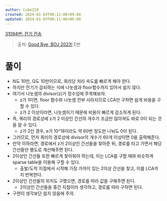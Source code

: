 ```yaml
---
author: Cube219
created: 2024-01-03T00:11:06+09:00
updated: 2024-01-03T00:11:06+09:00
---
```


[31094번: 전기 전송](https://www.acmicpc.net/problem/31094)

> 출처: [Good Bye, BOJ 2023!](https://www.acmicpc.net/category/detail/4089) E번

# 풀이

* N도 10만, Q도 10만이므로, 쿼리당 처리 속도를 빠르게 해야 한다.
* 하지만 전기가 감쇠하는 식에 나눗셈과 floor함수까지 있어서 쉽지 않다.
* 여기서 나눗셈의 divisor(z)가 정수임에 주목해보자.
    * z가 1이면, floor 함수와 나눗셈 전부 사라지므로 LCA만 구하면 쉽게 비용을 구할 수 있다.
    * z가 2 이상이라면, 나눗셈이기 때문에 비용이 빠르게 감소하게 된다.
* 즉, 쿼리의 경로상에 z가 2 이상인 간선의 개수가 조금만 많아져도 바로 0이 되는 것을 알 수 있다.
    * z가 2인 경우, e가 10^18이라도 약 60번 정도만 나눠도 0이 된다.
* 그러므로, 먼저 쿼리의 경로상에 divisor의 개수가 60개 이상이면 0을 출력해준다.
* 만약 이하라면, 경로에서 z가 2이상인 간선들을 찾아준 뒤, 경로를 타고 가면서 해당 간선들만 별도로 계산해주면 된다.
* 2이상인 간선들 또한 빠르게 찾아줘야 하는데, 이는 LCA를 구할 때와 비슷하게 sparse table을 이용해 구할 수 있다.
    * 출발/도착 지점에서 시작해 가장 가까이 있는 2이상 간선을 찾고, 이를 LCA까지 반복한다.
* 2이상인 간선들의 위치도 구했으면, 경로를 따라 값을 구해주면 된다.
    * 2이상인 간선들을 중간 지점이라 생각하고, 경로를 따라 구하면 된다.
* 구현이 생각보단 쉽지 않음에 주의.

